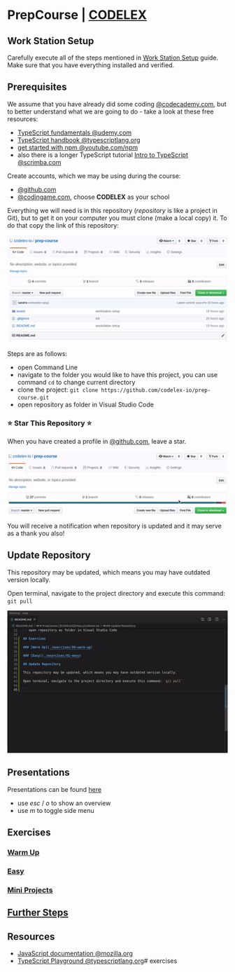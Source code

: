 # PrepCourse | [CODELEX](https://codelex.io)

## Work Station Setup

Carefully execute all of the steps mentioned in [Work Station Setup](./work-station-setup.md) guide. Make sure that you have everything installed and verified.

## Prerequisites 

We assume that you have already did some coding [@codecademy.com](https://www.codecademy.com), but to better understand what we are going to do - take a look at these free resources:

 - [TypeScript fundamentals @udemy.com](https://www.udemy.com/course/typescript-fundamentals)
 - [TypeScript handbook @typescriptlang.org](https://www.typescriptlang.org/docs/handbook/basic-types.html)
 - [get started with npm @youtube.com/npm](https://www.youtube.com/watch?v=x03fjb2VlGY)
 - also there is a longer TypeScript tutorial [Intro to TypeScript @scrimba.com](https://scrimba.com/g/gintrototypescript)

Create accounts, which we may be using during the course:

 - [@github.com](http://github.com)
 - [@codingame.com](http://codingame.com), choose **CODELEX** as your school
 
Everything we will need is in this repository (*repository* is like a project in Git), but to get it on your computer you must clone (make a local copy) it. To do that copy the link of this repository:

![Repository URL](./assets/repository-url.gif)

Steps are as follows:

 - open Command Line
 - navigate to the folder you would like to have this project, you can use command `cd` to change current directory
 - clone the project: `git clone https://github.com/codelex-io/prep-course.git`
 - open repository as folder in Visual Studio Code

### ⭐ Star This Repository ⭐

When you have created a profile in [@github.com](http://github.com), leave a star.

![Star](./assets/star.gif)

You will receive a notification when repository is updated and it may serve as a thank you also!

## Update Repository

This repository may be updated, which means you may have outdated version locally.

Open terminal, navigate to the project directory and execute this command: `git pull`

![git pull](./assets/git-pull.gif)

## Presentations

Presentations can be found [here](https://codelex.io/p/prep-course-presentations) 

 - use *esc* / *o* to show an overview 
 - use *m* to toggle side menu

## Exercises

### [Warm Up](./exercises/00-warm-up)

### [Easy](./exercises/01-easy)

### [Mini Projects](./exercises/02-mini-projects)

## [Further Steps](./further-steps)

## Resources

 - [JavaScript documentation @mozilla.org](https://developer.mozilla.org/en-US/docs/Web/JavaScript/Index)
 - [TypeScript Playground @typescriptlang.org](http://www.typescriptlang.org/play/)#   e x e r c i s e s 
 
 